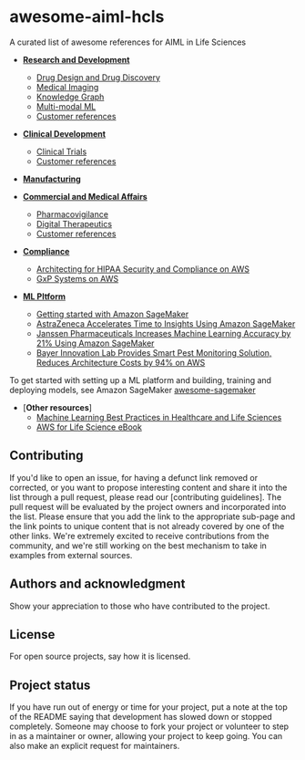 # awesome-aiml-hcls

A curated list of awesome references for AIML in Life Sciences

* [**Research and Development**](./Research_and_Development.md)  
  - [Drug Design and Drug Discovery](./Research_and_Development.md#drug-discoverydrug-design)
  - [Medical Imaging](./Research_and_Development.md#medical-imaging)
  - [Knowledge Graph ](./Research_and_Development.md#knowledge-graph) 
  - [Multi-modal ML](./Research_and_Development.md#multi-modal-ml)
  - [Customer references](./Research_and_Development.md#customer-references)

* [**Clinical Development**](Clinical_Development.md) 
  - [Clinical Trials](./Clinical_Development.md#clinical-trials)
  - [Customer references](./Clinical_Development.md#customer-references)

* [**Manufacturing**](manufacturing.md)   

* [**Commercial and Medical Affairs**](Commercial_and_Medical_Affairs.md) 
  - [Pharmacovigilance](./Commercial_and_Medical_Affairs.md#pharmacovigilance)
  - [Digital Therapeutics](./Commercial_and_Medical_Affairs.md#digital-therapeutics)
  - [Customer references](./Commercial_and_Medical_Affairs.md#customer-references)

* [**Compliance**](compliance.md)   
  - [Architecting for HIPAA Security and Compliance on AWS](https://docs.aws.amazon.com/pdfs/whitepapers/latest/architecting-hipaa-security-and-compliance-on-aws/architecting-hipaa-security-and-compliance-on-aws.pdf?refid=cr_card)
  - [GxP Systems on AWS](https://docs.aws.amazon.com/whitepapers/latest/gxp-systems-on-aws/gxp-systems-on-aws.html)

* [**ML Pltform**](ML_platform.md)
  - [Getting started with Amazon SageMaker](https://github.com/aws-samples/awesome-sagemaker/blob/main/getting_started.md#ml-platform-setup)
  - [AstraZeneca Accelerates Time to Insights Using Amazon SageMaker](https://aws.amazon.com/solutions/case-studies/AstraZeneca-case-study/)
  - [Janssen Pharmaceuticals Increases Machine Learning Accuracy by 21% Using Amazon SageMaker](https://aws.amazon.com/solutions/case-studies/janssen-case-study/)
  - [Bayer Innovation Lab Provides Smart Pest Monitoring Solution, Reduces Architecture Costs by 94% on AWS](https://aws.amazon.com/solutions/case-studies/bayer/)

To get started with setting up a ML platform and building, training and deploying models, see Amazon SageMaker [awesome-sagemaker](https://github.com/aws-samples/awesome-sagemaker)

* [**Other resources**]
  - [Machine Learning Best Practices in Healthcare and Life Sciences](https://docs.aws.amazon.com/whitepapers/latest/ml-best-practices-healthcare-life-sciences/ml-best-practices-healthcare-life-sciences.html)
  - [AWS for Life Science eBook](https://d1.awsstatic.com/psc-digital/2022/gc-a4hcls/aws-for-life-sciences/AWS-for-Life-Sciences-eBook-EN.pdf)


## Contributing
If you'd like to open an issue, for having a defunct link removed or corrected, or you want to propose interesting content and share it into the list through a pull request, please read our [contributing guidelines]. The pull request will be evaluated by the project owners and incorporated into the list. Please ensure that you add the link to the appropriate sub-page and the link points to unique content that is not already covered by one of the other links. We're extremely excited to receive contributions from the community, and we're still working on the best mechanism to take in examples from external sources.

## Authors and acknowledgment
Show your appreciation to those who have contributed to the project.

## License
For open source projects, say how it is licensed.

## Project status
If you have run out of energy or time for your project, put a note at the top of the README saying that development has slowed down or stopped completely. Someone may choose to fork your project or volunteer to step in as a maintainer or owner, allowing your project to keep going. You can also make an explicit request for maintainers.
